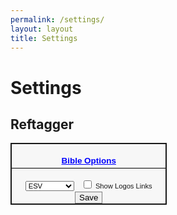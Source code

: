 ```yaml
---
permalink: /settings/
layout: layout
title: Settings
---
```


<h1 class="center"> Settings </h1>

<style>

/* ----- RefTagger CP ----- */
#lbsRefTaggerCP {
    width: 22em;
    background-color:#f7f7f7;
    font-family: Arial, Helvetica, sans-serif;
    line-height: 1.4em;
    font-size: 80%;
    text-align: center;
    border-style: double;
    border-width: 2px;
}

#lbsHeader {
    text-align: center;
    font-size: 120%;
    font-weight: bold;
    border-bottom: solid #000000 1px;
    padding: .25em;
}

#lbsSaveContainer, #lbsVersionContainer, #lbsLibronixContainer {
    padding: 4px;
    display: inline;
}

#lbsSave {
    border:1px solid gray;
    font-family: helvetica, arial, "sans serif";
    cursor: pointer;
}

#lbsVersion {
    font-size:100%;
}

#lbsRefTaggerCP a:link{ color:#0000ff; } 
#lbsRefTaggerCP a:visited{ color:#b400ff; } 
#lbsRefTaggerCP a:hover{ color:#0ebfe9; } 

#lbsUseLibronixLinks {
    cursor: pointer;
}

</style>

## Reftagger

<!-- RefTagger Control Panel -->
<div id="lbsRefTaggerCP">
<a href="http://www.logos.com/reftagger"></a><br />
<div id="lbsHeader">
<a href="http://www.logos.com/reftagger">Bible Options</a></div>
<br />
<div id="lbsVersionContainer">
<select id="lbsVersion">
        <option value="AB">AMP</option>
        <option value="ASV">ASV</option>
        <option value="DAR">DARBY</option>
        <option selected="selected" value="ESV">ESV</option>
        <option value="GW">GW</option>
        <option value="HCSB">HCSB</option>
        <option value="KJV">KJV</option>
        <option value="LEB">LEB</option>
        <option value="MESSAGE">MESSAGE</option>
        <option value="NASB">NASB</option>
        <option value="NCV">NCV</option>
        <option value="NIV">NIV</option>
        <option value="NIRV">NIRV</option>
        <option value="NKJV">NKJV</option>
        <option value="NLT">NLT</option>
        <option value="TNIV">TNIV</option>
        <option value="YLT">YLT</option>
      </select>
    </div>
<div id="lbsLibronixContainer">
<input id="lbsUseLibronixLinks" type="checkbox" />
      <label for="lbsUseLibronixLinks">Show Logos Links</label>
    </div>
<div id="lbsSaveContainer">
<input id="lbsSave" onclick="javascript:refTagger.lbsSavePrefs()" type="button" value="Save" />
      </div>
</div>
<!-- End RefTagger Control Panel. For more info visit http://www.logos.com/reftagger. -->
